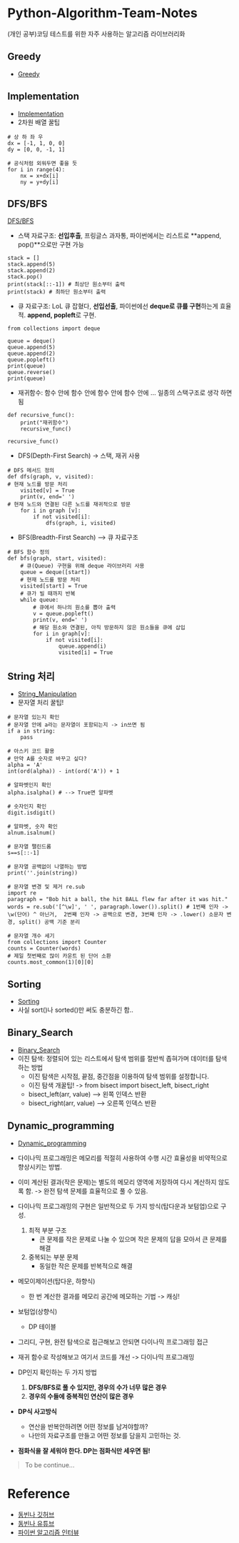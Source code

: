 # Python-Algorithm-Team-Notes
(개인 공부)코딩 테스트를 위한 자주 사용하는 알고리즘 라이브러리화
## Greedy
* [Greedy](https://github.com/hj-joo/Python-Algorithm-Team-Notes/tree/main/Greedy)
## Implementation
* [Implementation](https://github.com/hj-joo/Python-Algorithm-Team-Notes/tree/main/Implementation)
* 2차원 배열 꿀팁
```
# 상 하 좌 우
dx = [-1, 1, 0, 0]
dy = [0, 0, -1, 1]

# 공식처럼 외워두면 좋을 듯
for i in range(4):
	nx = x+dx[i]
	ny = y+dy[i]
```

## DFS/BFS
[DFS/BFS](https://github.com/hj-joo/Python-Algorithm-Team-Notes/tree/main/DFS\BFS)
* 스택 자료구조: **선입후출**, 프링글스 과자통, 파이썬에서는 리스트로 **append, pop()**으로만 구현 가능
```
stack = []
stack.append(5)
stack.append(2)
stack.pop()
print(stack[::-1]) # 최상단 원소부터 출력
print(stack) # 최하단 원소부터 출력
```
* 큐 자료구조: LoL 큐 잡혔다, **선입선출**, 파이썬에선 **deque로 큐를 구현**하는게 효율적. **append, popleft**로 구현.
```
from collections import deque

queue = deque()
queue.append(5)
queue.append(2)
queue.popleft()
print(queue)
queue.reverse()
print(queue)
```
* 재귀함수: 함수 안에 함수 안에 함수 안에 함수 안에 ... 일종의 스택구조로 생각 하면 됨
```
def recursive_func():
	print("재귀함수")
	recursive_func()
 
recursive_func()
```

* DFS(Depth-First Search) -> 스택, 재귀 사용
```
# DFS 메서드 정의
def dfs(graph, v, visited):
# 현재 노드를 방문 처리
    visited[v] = True
    print(v, end=' ')
# 현재 노드와 연결된 다른 노드를 재귀적으로 방문
    for i in graph [v]:
        if not visited[i]:
            dfs(graph, i, visited)
```
* BFS(Breadth-First Search) --> 큐 자료구조
```
# BFS 함수 정의
def bfs(graph, start, visited):
    # 큐(Queue) 구현을 위해 deque 라이브러리 사용
    queue = deque([start])
    # 현재 노드를 방문 처리
    visited[start] = True
    # 큐가 빌 때까지 반복
    while queue:
        # 큐에서 하나의 원소를 뽑아 출력
        v = queue.popleft()
        print(v, end=' ')
        # 해당 원소와 연결된, 아직 방문하지 않은 원소들을 큐에 삽입
        for i in graph[v]: 
            if not visited[i]:
                queue.append(i)
                visited[i] = True
```
## String 처리

* [String_Manipulation](https://github.com/hj-joo/Python-Algorithm-Team-Notes/tree/main/String_Manipulation)
* 문자열 처리 꿀팁!
```
# 문자열 있는지 확인
# 문자열 안에 a라는 문자열이 포함되는지 -> in쓰면 됨
if a in string:
	pass

# 아스키 코드 활용
# 만약 A를 숫자로 바꾸고 싶다?
alpha = 'A'
int(ord(alpha)) - int(ord('A')) + 1

# 알파벳인지 확인
alpha.isalpha() # --> True면 알파벳

# 숫자인지 확인
digit.isdigit()

# 알파벳, 숫자 확인
alnum.isalnum()

# 문자열 팰린드롬
s==s[::-1]

# 문자열 공백없이 나열하는 방법
print(''.join(string))

# 문자열 변경 및 제거 re.sub
import re
paragraph = "Bob hit a ball, the hit BALL flew far after it was hit."
words = re.sub('[^\w]', ' ', paragraph.lower()).split() # 1번째 인자 -> \w(단어) ^ 아닌거,  2번째 인자 -> 공백으로 변경, 3번째 인자 -> .lower() 소문자 변경, split() 공백 기준 분리

# 문자열 개수 세기
from collections import Counter
counts = Counter(words)
# 제일 첫번째로 많이 카운트 된 단어 소환
counts.most_common(1)[0][0]
```

## Sorting
* [Sorting](https://github.com/hj-joo/Python-Algorithm-Team-Notes/tree/main/Sorting)
* 사실 sort()나 sorted()만 써도 충분하긴 함..

## Binary_Search
* [Binary_Search](https://github.com/hj-joo/Python-Algorithm-Team-Notes/tree/main/Binary_Search)
* 이진 탐색: 정렬되어 있는 리스트에서 탐색 범위를 절반씩 좁혀가며 데이터를 탐색하는 방법
	* 이진 탐색은 시작점, 끝점, 중간점을 이용하여 탐색 범위를 설정합니다.
	* 이진 탐색 개꿀팁! -> from bisect import bisect_left, bisect_right
	* bisect_left(arr, value) --> 왼쪽 인덱스 반환	
	* bisect_right(arr, value) --> 오른쪽 인덱스 반환	

## Dynamic_programming
* [Dynamic_programming](https://github.com/hj-joo/Python-Algorithm-Team-Notes/tree/main/Dynamic_programming)
* 다이나믹 프로그래밍은 메모리를 적절히 사용하여 수행 시간 효율성을 비약적으로 향상시키는 방법.
* 이미 계산된 결과(작은 문제)는 별도의 메모리 영역에 저장하여 다시 계산하지 않도록 함. -> 완전 탐색 문제를 효율적으로 풀 수 있음.
* 다이나믹 프로그래밍의 구현은 일반적으로 두 가지 방식(탑다운과 보텀업)으로 구성.
    1. 최적 부분 구조
        * 큰 문제를 작은 문제로 나눌 수 있으며 작은 문제의 답을 모아서 큰 문제를 해결
    2. 중복되는 부분 문제
        * 동일한 작은 문제를 반복적으로 해결
* 메모이제이션(탑다운, 하향식)
    * 한 번 계산한 결과를 메모리 공간에 메모하는 기법 -> 캐싱!
* 보텀업(상향식)
    * DP 테이블
* 그리디, 구현, 완전 탐색으로 접근해보고 안되면 다이나믹 프로그래밍 접근
* 재귀 함수로 작성해보고 여기서 코드를 개선 -> 다이나믹 프로그래밍

* DP인지 확인하는 두 가지 방법
    1. **DFS/BFS로 풀 수 있지만, 경우의 수가 너무 많은 경우**
    2. **경우의 수들에 중복적인 연산이 많은 경우**
* **DP식 사고방식**
    * 연산을 반복안하려면 어떤 정보를 남겨야할까? 
    * 나만의 자료구조를 만들고 어떤 정보를 담을지 고민하는 것.
* **점화식을 잘 세워야 한다. DP는 점화식만 세우면 됨!**

> To be continue...
# Reference
* [동빈나 깃허브](https://github.com/ndb796/python-for-coding-test)
* [동빈나 유튜브](https://www.youtube.com/playlist?list=PLRx0vPvlEmdAghTr5mXQxGpHjWqSz0dgC)
* [파이썬 알고리즘 인터뷰](https://github.com/onlybooks/algorithm-interview)
